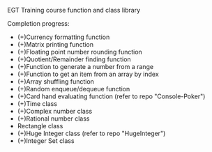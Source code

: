 EGT Training course function and class library

Completion progress:

- (+)Currency formatting function
- (+)Matrix printing function
- (+)Floating point number rounding function
- (+)Quotient/Remainder finding function
- (+)Function to generate a number from a range
- (+)Function to get an item from an array by index
- (+)Array shuffling function
- (+)Random enqueue/dequeue function
- (+)Card hand evaluating function (refer to repo "Console-Poker")
- (+)Time class
- (+)Complex number class
- (+)Rational number class
- Rectangle class
- (+)Huge Integer class (refer to repo "HugeInteger")
- (+)Integer Set class
